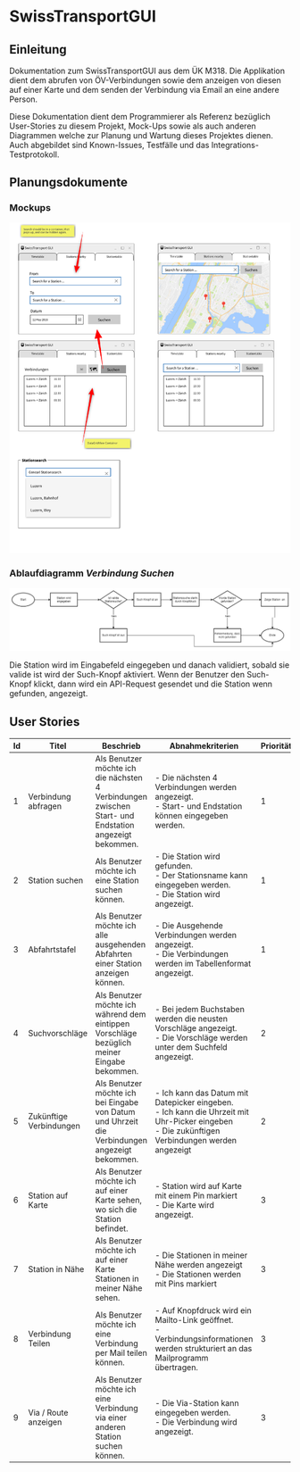 # SwissTransportGUI

## Einleitung

Dokumentation zum SwissTransportGUI aus dem ÜK M318. Die Applikation dient dem abrufen von ÖV-Verbindungen sowie dem anzeigen von diesen auf einer Karte und dem senden der Verbindung via Email an eine andere Person.

Diese Dokumentation dient dem Programmierer als Referenz bezüglich User-Stories zu diesem Projekt, Mock-Ups sowie als auch anderen Diagrammen welche zur Planung und Wartung dieses Projektes dienen. Auch abgebildet sind Known-Issues, Testfälle und das Integrations-Testprotokoll.

## Planungsdokumente

### Mockups

![](.assets/Wireframes.png)

### Ablaufdiagramm _Verbindung Suchen_

![](.assets/ablaufdiagramm_stationssuche.png)

Die Station wird im Eingabefeld eingegeben und danach validiert, sobald sie valide ist wird der Such-Knopf aktiviert. Wenn der Benutzer den Such-Knopf klickt, dann wird ein API-Request gesendet und die Station wenn gefunden, angezeigt.

## User Stories

| Id   | Titel                   | Beschrieb                                                    | Abnahmekriterien                                             | Priorität |
| ---- | ----------------------- | ------------------------------------------------------------ | ------------------------------------------------------------ | --------- |
| 1    | Verbindung abfragen     | Als Benutzer möchte ich die nächsten 4 Verbindungen zwischen Start- und Endstation angezeigt bekommen. | - Die nächsten 4 Verbindungen werden angezeigt.<br />- Start- und Endstation können eingegeben werden. | 1         |
| 2    | Station suchen          | Als Benutzer möchte ich eine Station suchen können.          | - Die Station wird gefunden.<br />- Der Stationsname kann eingegeben werden.<br />- Die Station wird angezeigt. | 1         |
| 3    | Abfahrtstafel           | Als Benutzer möchte ich alle ausgehenden Abfahrten einer Station anzeigen können. | - Die Ausgehende Verbindungen werden angezeigt.<br />- Die Verbindungen werden im Tabellenformat angezeigt. | 1         |
| 4    | Suchvorschläge          | Als Benutzer möchte ich während dem eintippen Vorschläge bezüglich meiner Eingabe bekommen. | - Bei jedem Buchstaben werden die neusten Vorschläge angezeigt.<br />- Die Vorschläge werden unter dem Suchfeld angezeigt. | 2         |
| 5    | Zukünftige Verbindungen | Als Benutzer möchte ich bei Eingabe von Datum und Uhrzeit die Verbindungen angezeigt bekommen. | - Ich kann das Datum mit Datepicker eingeben.<br />- Ich kann die Uhrzeit mit Uhr-Picker eingeben<br />- Die zukünftigen Verbindungen werden angezeigt | 2         |
| 6    | Station auf Karte       | Als Benutzer möchte ich auf einer Karte sehen,  wo sich die Station befindet. | - Station wird auf Karte mit einem Pin markiert<br />- Die Karte wird angezeigt. | 3         |
| 7    | Station in Nähe         | Als Benutzer möchte ich auf einer Karte Stationen in meiner Nähe sehen. | - Die Stationen in meiner Nähe werden angezeigt<br />- Die Stationen werden mit Pins markiert | 3         |
| 8    | Verbindung Teilen       | Als Benutzer möchte ich eine Verbindung per Mail teilen können. | - Auf Knopfdruck wird ein Mailto-Link geöffnet.<br />- Verbindungsinformationen werden strukturiert an das Mailprogramm übertragen. | 3         |
| 9    | Via / Route anzeigen    | Als Benutzer möchte ich eine Verbindung via einer anderen Station suchen können. | - Die Via-Station kann eingegeben werden.<br />- Die Verbindung wird angezeigt. | 3         |

